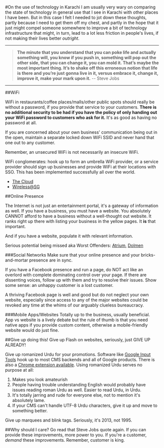 #On the use of technology in Karachi
I am usually very wary on comparing the state of technology in general use that I see in Karachi with other places I have been. But in this case I felt I needed to jot down these thoughts, partly because I need to get them off my chest, and partly in the hope that it just might compel someone somewhere to improve a bit of technology infrastructure that might, in turn, lead to a lot less friction in people's lives, if not making their lives better _outright_.

- - -

> **The minute that you understand that you can poke life and actually something will, you know if you push in, something will pop out the other side, that you can change it, you can mold it. That’s maybe the most important thing. It’s to shake off this erroneous notion that life is there and you’re just gonna live in it, versus embrace it, change it, improve it, make your mark upon it.** -- Steve Jobs

- - -

##WiFi

WiFi in restaurants/coffee places/malls/other public spots should really be without a password, if you provide that service to your customers. **There is no additional security to be had if you have the policy of only handing out your WiFi password to customers who ask for it.** It's as good as having no password at all.

If you are concerned about your own business' communication being out in the open, maintain a separate locked down WiFi SSID and never hand that one out to any customer.

Remember, an unsecured WiFi is not necessarily an insecure WiFi.

WiFi conglomerates: hook up to form an umbrella WiFi provider, or a service provider should sign up businesses and provide WiFi at their locations with SSO. This has been implemented successfully all over the world.  

- [The Cloud](http://www.thecloud.net) 
- [Wireless@SG](http://www.ida.gov.sg/Individuals-and-Community/Infocomm-You/Wireless-SG)


##Online Presence

The Internet is not just an entertainment portal, it's a gateway of information as well. If you have a business, you must have a website. You absolutely CANNOT afford to have a business without a well-thought out website. It ranks right up there with listing your business in the yellow pages. It **is** that important.

And if you have a website, populate it with relevant information.

Serious potential being missed aka Worst Offenders: [Atrium](http://www.atrium.com.pk "Atrium"), [Dolmen](http://dolmengroup.com "Dolmen Group")


###Social Networks
Make sure that your online presence and your bricks-and-mortar presence are in sync. 

If you have a Facebook presence and run a page, do NOT act like an overlord with complete dominating control over your page. If there are dissenting voices, follow up with them and try to resolve their issues. Show some sense: an unhappy customer is a lost customer.

A thriving Facebook page is well and good but do not neglect your own website, especially since access to any of the major websites could be revoked any time at the whims of our arguably clueless bureaucracy.

###Mobile Apps/Websites
Totally up to the business, usually beneficial. App vs website is a lively debate but the rule of thumb is that you need native apps if you provide custom content, otherwise a mobile-friendly website would do just fine. 

##Give up doing this!
Give up Flash on websites, seriously, just GIVE UP ALREADY!

Give up romanized Urdu for your promotions. Software like [Google Input Tools][1] hook up to most CMS backends and all of Google products. There is also a [Chrome extension available][2]. Using romanized Urdu serves no purpose at all:

1. Makes you look amateurish
2. People having trouble understanding English would probably have issues reading roman Urdu as well. Easier to read Urdu, in Urdu.
3. It's totally jarring and rude for everyone else, not to mention it's absolutely lame.
4. If your CMS can't handle UTF-8 Urdu characters, give it up and move to something better.

Give up marquees and blink tags. Seriously, it's 2013, not 1995.

##Why should I care?
Go read that Steve Jobs quote again. If you can provide these improvements, more power to you. If you're a customer, *demand* these improvements. Remember, customer is king.


[1]: http://www.google.com/inputtools/cloud/try/ "Try Google Input Tools online"
[2]: https://chrome.google.com/webstore/detail/mclkkofklkfljcocdinagocijmpgbhab "Google Input Tools Chrome extension"
